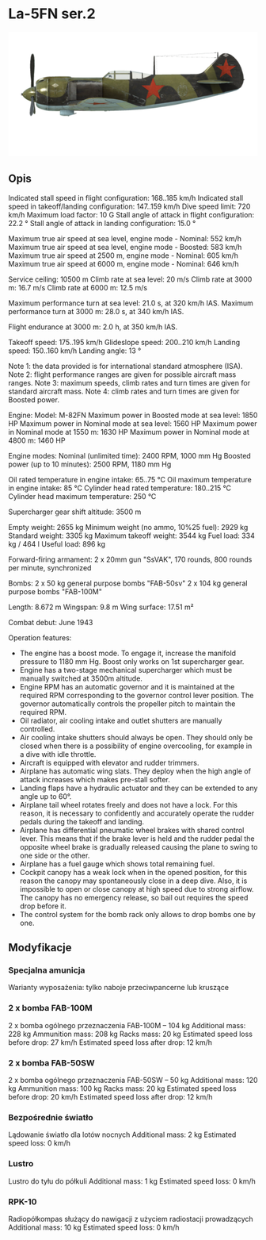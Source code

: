 ﻿# La-5FN ser.2

![la5fns2](../images/la5fns2.png)

## Opis

Indicated stall speed in flight configuration: 168..185 km/h
Indicated stall speed in takeoff/landing configuration: 147..159 km/h
Dive speed limit: 720 km/h
Maximum load factor: 10 G
Stall angle of attack in flight configuration: 22.2 °
Stall angle of attack in landing configuration: 15.0 °

Maximum true air speed at sea level, engine mode - Nominal: 552 km/h
Maximum true air speed at sea level, engine mode - Boosted: 583 km/h
Maximum true air speed at 2500 m, engine mode - Nominal: 605 km/h
Maximum true air speed at 6000 m, engine mode - Nominal: 646 km/h

Service ceiling: 10500 m
Climb rate at sea level: 20 m/s
Climb rate at 3000 m: 16.7 m/s
Climb rate at 6000 m: 12.5 m/s

Maximum performance turn at sea level: 21.0 s, at 320 km/h IAS.
Maximum performance turn at 3000 m: 28.0 s, at 340 km/h IAS.

Flight endurance at 3000 m: 2.0 h, at 350 km/h IAS.

Takeoff speed: 175..195 km/h
Glideslope speed: 200..210 km/h
Landing speed: 150..160 km/h
Landing angle: 13 °

Note 1: the data provided is for international standard atmosphere (ISA).
Note 2: flight performance ranges are given for possible aircraft mass ranges.
Note 3: maximum speeds, climb rates and turn times are given for standard aircraft mass.
Note 4: climb rates and turn times are given for Boosted power.

Engine:
Model: M-82FN
Maximum power in Boosted mode at sea level: 1850 HP
Maximum power in Nominal mode at sea level: 1560 HP
Maximum power in Nominal mode at 1550 m: 1630 HP
Maximum power in Nominal mode at 4800 m: 1460 HP

Engine modes:
Nominal (unlimited time): 2400 RPM, 1000 mm Hg
Boosted power (up to 10 minutes): 2500 RPM, 1180 mm Hg

Oil rated temperature in engine intake: 65..75 °C
Oil maximum temperature in engine intake: 85 °C
Cylinder head rated temperature: 180..215 °C
Cylinder head maximum temperature: 250 °C

Supercharger gear shift altitude: 3500 m

Empty weight: 2655 kg
Minimum weight (no ammo, 10%25 fuel): 2929 kg
Standard weight: 3305 kg
Maximum takeoff weight: 3544 kg
Fuel load: 334 kg / 464 l
Useful load: 896 kg

Forward-firing armament:
2 x 20mm gun "SsVAK", 170 rounds, 800 rounds per minute, synchronized

Bombs:
2 x 50 kg general purpose bombs "FAB-50sv"
2 x 104 kg general purpose bombs "FAB-100M"

Length: 8.672 m
Wingspan: 9.8 m
Wing surface: 17.51 m²

Combat debut: June 1943

Operation features:
- The engine has a boost mode. To engage it, increase the manifold pressure to 1180 mm Hg. Boost only works on 1st supercharger gear.
- Engine has a two-stage mechanical supercharger which must be manually switched at 3500m altitude.
- Engine RPM has an automatic governor and it is maintained at the required RPM corresponding to the governor control lever position. The governor automatically controls the propeller pitch to maintain the required RPM.
- Oil radiator, air cooling intake and outlet shutters are manually controlled.
- Air cooling intake shutters should always be open. They should only be closed when there is a possibility of engine overcooling, for example in a dive with idle throttle.
- Aircraft is equipped with elevator and rudder trimmers.
- Airplane has automatic wing slats. They deploy when the high angle of attack increases which makes pre-stall softer.
- Landing flaps have a hydraulic actuator and they can be extended to any angle up to 60°.
- Airplane tail wheel rotates freely and does not have a lock. For this reason, it is necessary to confidently and accurately operate the rudder pedals during the takeoff and landing.
- Airplane has differential pneumatic wheel brakes with shared control lever. This means that if the brake lever is held and the rudder pedal the opposite wheel brake is gradually released causing the plane to swing to one side or the other.
- Airplane has a fuel gauge which shows total remaining fuel.
- Cockpit canopy has a weak lock when in the opened position, for this reason the canopy may spontaneously close in a deep dive. Also, it is impossible to open or close canopy at high speed due to strong airflow. The canopy has no emergency release, so bail out requires the speed drop before it.
- The control system for the bomb rack only allows to drop bombs one by one.

## Modyfikacje



### Specjalna amunicja

Warianty wyposażenia: tylko naboje przeciwpancerne lub kruszące﻿


### 2 x bomba FAB-100M

2 x bomba ogólnego przeznaczenia FAB-100M – 104 kg
Additional mass: 228 kg
Ammunition mass: 208 kg
Racks mass: 20 kg
Estimated speed loss before drop: 27 km/h
Estimated speed loss after drop: 12 km/h﻿


### 2 x bomba FAB-50SW

2 x bomba ogólnego przeznaczenia FAB-50SW – 50 kg
Additional mass: 120 kg
Ammunition mass: 100 kg
Racks mass: 20 kg
Estimated speed loss before drop: 20 km/h
Estimated speed loss after drop: 12 km/h﻿

### Bezpośrednie światło

Lądowanie światło dla lotów nocnych
Additional mass: 2 kg
Estimated speed loss: 0 km/h﻿

### Lustro

Lustro do tyłu do półkuli
Additional mass: 1 kg
Estimated speed loss: 0 km/h﻿


### RPK-10

Radiopółkompas służący do nawigacji z użyciem radiostacji prowadzących
Additional mass: 10 kg
Estimated speed loss: 0 km/h